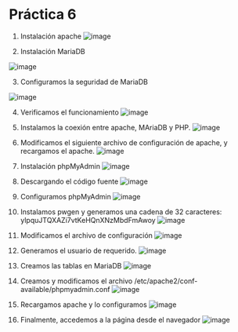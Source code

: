 # Práctica 6

1. Instalación apache
![image](https://github.com/user-attachments/assets/3f99f90a-4f4c-4bba-9a23-ddc1bf91a704)

2. Instalación MariaDB

![image](https://github.com/user-attachments/assets/156a69c2-8164-4d38-8eaa-cd2a1da76c30)

3. Configuramos la seguridad de MariaDB

![image](https://github.com/user-attachments/assets/ba2b99a0-a8fb-4e07-bbde-c8a102295a77)

4. Verificamos el funcionamiento
![image](https://github.com/user-attachments/assets/313475ebsud-0326-4fd6-878e-87f8d609a68c)

5. Instalamos la coexión entre apache, MAriaDB y PHP.
![image](https://github.com/user-attachments/assets/cd29c8fc-7ec4-429a-a198-7c4ce4c8276d)

6. Modificamos el siguiente archivo de configuración de apache, y recargamos el apache.
![image](https://github.com/user-attachments/assets/e0337be2-3bfb-44e4-ba36-3ed04582e112)

7. Instalación phpMyAdmin
![image](https://github.com/user-attachments/assets/de9fdbcf-d0eb-460a-b1b7-b7e73d9db9c4)

8. Descargando el código fuente
![image](https://github.com/user-attachments/assets/580eaee9-4265-4693-af2e-ebd7af3f92de)

9. Configuramos phpMyAdmin
![image](https://github.com/user-attachments/assets/f3fa3b64-8256-4b01-8195-2edfebfb685e)

10. Instalamos pwgen y generamos una cadena de 32 caracteres: ylpquJTQXAZi7vtKeHQnXNzMbdFmAwoy
![image](https://github.com/user-attachments/assets/b44bddc2-e7e7-41f7-b389-ebef42d6dd63)

11. Modificamos el archivo de configuración
![image](https://github.com/user-attachments/assets/e48e0851-3db7-43c6-b87e-4ca211449623)

12. Generamos el usuario de requerido.
![image](https://github.com/user-attachments/assets/d43640a8-f4e9-41a8-b31a-388f4ac365e2)

13. Creamos las tablas en MariaDB
![image](https://github.com/user-attachments/assets/ea977dbf-f8bf-4b24-914f-23a46ea429b0)

14. Creamos y modificamos el archivo /etc/apache2/conf-available/phpmyadmin.conf
![image](https://github.com/user-attachments/assets/bca7a1a3-6b08-4b8a-b82b-079e653990b9)

15. Recargamos apache y lo configuramos
![image](https://github.com/user-attachments/assets/b424ba70-23ad-4a2d-936f-277457bb87b7)

16. Finalmente, accedemos a la página desde el navegador
![image](https://github.com/user-attachments/assets/83eaa435-bf10-4836-8417-dfe0c67333ee)

